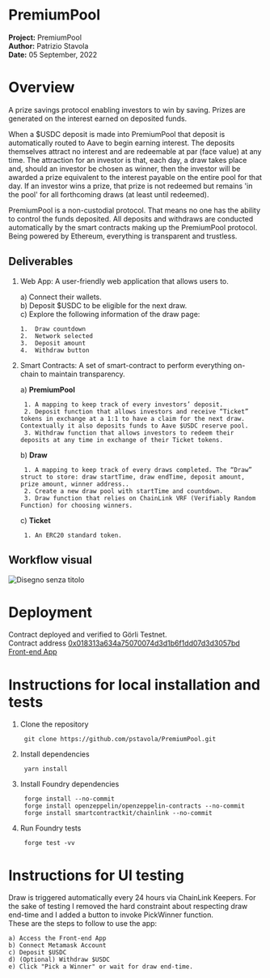# PremiumPool

**Project:** PremiumPool  
**Author:** Patrizio Stavola  
**Date:** 05 September, 2022  

# Overview

A prize savings protocol enabling investors to win by saving. Prizes are generated on the interest earned on deposited funds.

When a $USDC deposit is made into PremiumPool that deposit is automatically routed to Aave to begin earning interest. The deposits themselves attract no interest and are redeemable at par (face value) at any time. The attraction for an investor is that, each day, a draw takes place and, should an investor be chosen as winner, then the investor will be awarded a prize equivalent to the interest payable on the entire pool for that day. If an investor wins a prize, that prize is not redeemed but remains 'in the pool' for all forthcoming draws (at least until redeemed).

PremiumPool is a non-custodial protocol. That means no one has the ability to control the funds deposited. All deposits and withdraws are conducted automatically by the smart contracts making up the PremiumPool protocol. Being powered by Ethereum, everything is transparent and trustless.

## Deliverables

1.  Web App: A user-friendly web application that allows users to.

	a) Connect their wallets.  
	b) Deposit $USDC to be eligible for the next draw.  
	c) Explore the following information of the draw page:  
	
		1.  Draw countdown
		2.  Network selected
		3.  Deposit amount
		4.  Withdraw button

2. Smart Contracts: A set of smart-contract to perform everything on-chain to maintain transparency.

	a) **PremiumPool**

		1. A mapping to keep track of every investors’ deposit.
		2. Deposit function that allows investors and receive “Ticket” tokens in exchange at a 1:1 to have a claim for the next draw. Contextually it also deposits funds to Aave $USDC reserve pool.
		3. Withdraw function that allows investors to redeem their deposits at any time in exchange of their Ticket tokens.

	b) **Draw**

		1. A mapping to keep track of every draws completed. The “Draw” struct to store: draw startTime, draw endTime, deposit amount, prize amount, winner address..
		2. Create a new draw pool with startTime and countdown.
		3. Draw function that relies on ChainLink VRF (Verifiably Random Function) for choosing winners.

	c) **Ticket**

		1. An ERC20 standard token.



## Workflow visual


![Disegno senza titolo](https://user-images.githubusercontent.com/8236762/192167895-7acd6cb7-b421-4e51-b62b-a722a6d3a774.jpg)  

# Deployment  
  
Contract deployed and verified to Görli Testnet.  
Contract address [0x018313a634a75070074d3d1b6f1dd07d3d3057bd](https://goerli.etherscan.io/address/0x018313a634a75070074d3d1b6f1dd07d3d3057bd#writeContract)  
[Front-end App](https://premium-pool.vercel.app/)  

# Instructions for local installation and tests    
  
1. Clone the repository  

		git clone https://github.com/pstavola/PremiumPool.git

2. Install dependencies  

		yarn install

3. Install Foundry dependencies  

		forge install --no-commit  
		forge install openzeppelin/openzeppelin-contracts --no-commit  
		forge install smartcontractkit/chainlink --no-commit  

4. Run Foundry tests  

		forge test -vv  

# Instructions for UI testing  

Draw is triggered automatically every 24 hours via ChainLink Keepers. For the sake of testing I removed the hard constraint about respecting draw end-time and I added a button to invoke PickWinner function.  
These are the steps to follow to use the app:  

	a) Access the Front-end App  
	b) Connect Metamask Account  
	c) Deposit $USDC  
	d) (Optional) Withdraw $USDC  
	e) Click "Pick a Winner" or wait for draw end-time.  





